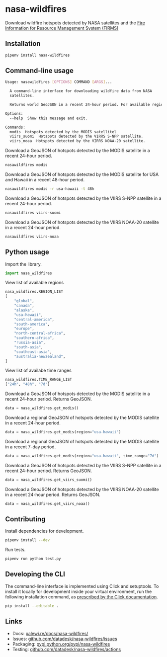 ```{include} _templates/nav.html
```

# nasa-wildfires

Download wildfire hotspots detected by NASA satellites and the [Fire Information for Resource Management System (FIRMS)](https://firms.modaps.eosdis.nasa.gov/active_fire/)

## Installation

```bash
pipenv install nasa-wildfires
```

## Command-line usage

```bash
Usage: nasawildfires [OPTIONS] COMMAND [ARGS]...

  A command-line interface for downloading wildfire data from NASA
  satellites.

  Returns world GeoJSON in a recent 24-hour period. For available regions and time ranges, see options.

Options:
  --help  Show this message and exit.

Commands:
  modis  Hotspots detected by the MODIS satellitel
  viirs_suomi  Hotspots detected by the VIRRS S-NPP satellite.
  viirs_noaa  Hotspots detected by the VIRRS NOAA-20 satellite.
```
Download a GeoJSON of hotspots detected by the MODIS satellite in a recent 24-hour period.

```bash
nasawildfires modis
```

Download a GeoJSON of hotspots detected by the MODIS satellite for USA and Hawaii in a recent 48-hour period.

```bash
nasawildfires modis -r usa-hawaii -t 48h
```

Download a GeoJSON of hotspots detected by the VIIRS S-NPP satellite in a recent 24-hour period.

```bash
nasawildfires viirs-suomi
```

Download a GeoJSON of hotspots detected by the VIIRS NOAA-20 satellite in a recent 24-hour period.

```bash
nasawildfires viirs-noaa
```

## Python usage

Import the library.

```python
import nasa_wildfires
```

View list of available regions
```python
nasa_wildfires.REGION_LIST
[
    "global",
    "canada",
    "alaska",
    "usa-hawaii",
    "central-america",
    "south-america",
    "europe",
    "north-central-africa",
    "southern-africa",
    "russia-asia",
    "south-asia",
    "southeast-asia",
    "australia-newzealand",
]
```

View list of availabe time ranges
```python
nasa_wildfires.TIME_RANGE_LIST
["24h", "48h", "7d"]
```

Download a GeoJSON of hotspots detected by the MODIS satellite in a recent 24-hour period. Returns GeoJSON.

```python
data = nasa_wildfires.get_modis()
```

Download a regional GeoJSON of hotspots detected by the MODIS satellite in a recent 24-hour period.

```python
data = nasa_wildfires.get_modis(region="usa-hawaii")
```

Download a regional GeoJSON of hotspots detected by the MODIS satellite in a recent 7-day period.

```python
data = nasa_wildfires.get_modis(region="usa-hawaii", time_range="7d")
```

Download a GeoJSON of hotspots detected by the VIIRS S-NPP satellite in a recent 24-hour period. Returns GeoJSON.

```python
data = nasa_wildfires.get_viirs_suomi()
```

Download a GeoJSON of hotspots detected by the VIIRS NOAA-20 satellite in a recent 24-hour period. Returns GeoJSON.

```python
data = nasa_wildfires.get_viirs_noaa()
```

## Contributing

Install dependencies for development.

```bash
pipenv install --dev
```

Run tests.

```bash
pipenv run python test.py
```

## Developing the CLI

The command-line interface is implemented using Click and setuptools. To install it locally for development inside your virtual environment, run the following installation command, as [prescribed by the Click documentation](https://click.palletsprojects.com/en/7.x/setuptools/#setuptools-integration).

```bash
pip install --editable .
```

## Links

* Docs: [palewi.re/docs/nasa-wildfires/](https://palewi.re/docs/nasa-wildfires/)
* Issues: [github.com/datadesk/nasa-wildfires/issues](https://github.com/datadesk/nasa-wildfires/issues)
* Packaging: [pypi.python.org/pypi/nasa-wildfires](https://pypi.python.org/pypi/nasa-wildfires)
* Testing: [github.com/datadesk/nasa-wildfires/actions](https://github.com/datadesk/nasa-wildfires/actions)
